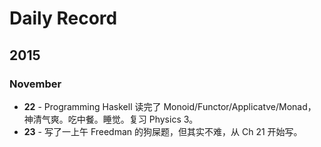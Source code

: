 # Daily Record

## 2015

### November

* **22** - Programming Haskell 读完了 Monoid/Functor/Applicatve/Monad，神清气爽。吃中餐。睡觉。复习 Physics 3。
* **23** - 写了一上午 Freedman 的狗屎题，但其实不难，从 Ch 21 开始写。
